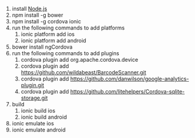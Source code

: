 1. install [Node.js](https://nodejs.org/en/)
1. npm install -g bower
1. npm install -g cordova ionic
1. run the following commands to add platforms
    1. ionic platform add ios
    1. ionic platform add android
1. bower install ngCordova
1. run the following commands to add plugins
    1. cordova plugin add org.apache.cordova.device
    1. cordova plugin add https://github.com/wildabeast/BarcodeScanner.git
    1. cordova plugin add https://github.com/danwilson/google-analytics-plugin.git
    1. cordova plugin add https://github.com/litehelpers/Cordova-sqlite-storage.git
1. build
    1. ionic build ios
    1. ionic build android
1. ionic emulate ios
1. ionic emulate android